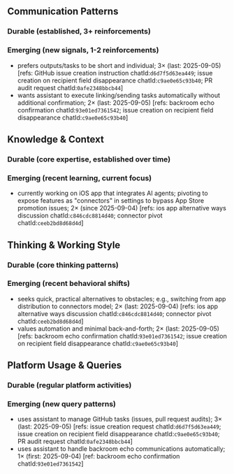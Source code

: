 ## Communication Patterns
### Durable (established, 3+ reinforcements)

### Emerging (new signals, 1-2 reinforcements)
- prefers outputs/tasks to be short and individual; 3× (last: 2025-09-05) [refs: GitHub issue creation instruction chatId:`d6d7f5d63ea449`; issue creation on recipient field disappearance chatId:`c9ae0e65c93b40`; PR audit request chatId:`0afe2348bbcb44`]
- wants assistant to execute linking/sending tasks automatically without additional confirmation; 2× (last: 2025-09-05) [refs: backroom echo confirmation chatId:`93e01ed7361542`; issue creation on recipient field disappearance chatId:`c9ae0e65c93b40`]

## Knowledge & Context
### Durable (core expertise, established over time)

### Emerging (recent learning, current focus)
- currently working on iOS app that integrates AI agents; pivoting to expose features as "connectors" in settings to bypass App Store promotion issues; 2× (since 2025-09-04) [refs: ios app alternative ways discussion chatId:`c846cdc8814d40`; connector pivot chatId:`ceeb2bd8d68d4d`]

## Thinking & Working Style
### Durable (core thinking patterns)

### Emerging (recent behavioral shifts)
- seeks quick, practical alternatives to obstacles; e.g., switching from app distribution to connectors model; 2× (last: 2025-09-04) [refs: ios app alternative ways discussion chatId:`c846cdc8814d40`; connector pivot chatId:`ceeb2bd8d68d4d`]
- values automation and minimal back-and-forth; 2× (last: 2025-09-05) [refs: backroom echo confirmation chatId:`93e01ed7361542`; issue creation on recipient field disappearance chatId:`c9ae0e65c93b40`]

## Platform Usage & Queries
### Durable (regular platform activities)

### Emerging (new query patterns)
- uses assistant to manage GitHub tasks (issues, pull request audits); 3× (last: 2025-09-05) [refs: issue creation request chatId:`d6d7f5d63ea449`; issue creation on recipient field disappearance chatId:`c9ae0e65c93b40`; PR audit request chatId:`0afe2348bbcb44`]
- uses assistant to handle backroom echo communications automatically; 1× (first: 2025-09-04) [ref: backroom echo confirmation chatId:`93e01ed7361542`]